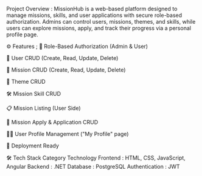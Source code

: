 Project Overview  :
MissionHub is a web-based platform designed to manage missions, skills, and user applications with secure role-based authorization. Admins can control users, missions, themes, and skills, while users can explore missions, apply, and track their progress via a personal profile page.

⚙️ Features  ;
🔑 Role-Based Authorization (Admin & User)

👤 User CRUD (Create, Read, Update, Delete)

🎯 Mission CRUD (Create, Read, Update, Delete)

🎨 Theme CRUD

🛠️ Mission Skill CRUD

📋 Mission Listing (User Side)

📝 Mission Apply & Application CRUD

🙍‍♂️ User Profile Management ("My Profile" page)

🚀 Deployment Ready

🛠️ Tech Stack
Category	Technology
Frontend  :	HTML, CSS, JavaScript, Angular
Backend  :	.NET 
Database  : PostgreSQL
Authentication  :	JWT
